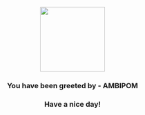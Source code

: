 <p align="center">
            <img src="https://raw.githubusercontent.com/PokeAPI/sprites/master/sprites/pokemon/424.png" width="150" height="150">
          </p>
          <h3 align="center">You have been greeted by - <b>AMBIPOM</b></h3>
          <h3 align="center">Have a nice day!</h3>

